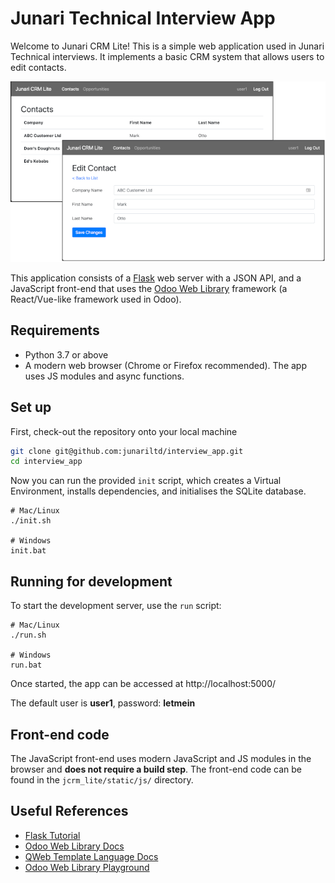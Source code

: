 # Junari Technical Interview App

Welcome to Junari CRM Lite! This is a simple web application used in Junari
Technical interviews. It implements a basic CRM system that allows users to
edit contacts.

![Junari CRM Lite Screenshots](screenshots.png)

This application consists of a [Flask](https://github.com/pallets/flask) web
server with a JSON API, and a JavaScript front-end that uses the
[Odoo Web Library](https://github.com/odoo/owl/blob/master/doc/readme.md)
framework (a React/Vue-like framework used in Odoo).

## Requirements

* Python 3.7 or above
* A modern web browser (Chrome or Firefox recommended).
  The app uses JS modules and async functions.

## Set up

First, check-out the repository onto your local machine

```bash
git clone git@github.com:junariltd/interview_app.git
cd interview_app
```

Now you can run the provided `init` script, which creates a Virtual Environment,
installs dependencies, and initialises the SQLite database.

```
# Mac/Linux
./init.sh

# Windows
init.bat
```

## Running for development

To start the development server, use the `run` script:

```
# Mac/Linux
./run.sh

# Windows
run.bat
```

Once started, the app can be accessed at http://localhost:5000/

The default user is **user1**, password: **letmein**

## Front-end code

The JavaScript front-end uses modern JavaScript and JS modules in the browser
and **does not require a build step**. The front-end code can be found in the
`jcrm_lite/static/js/` directory.

## Useful References

* [Flask Tutorial](https://flask.palletsprojects.com/en/1.1.x/tutorial/#tutorial)
* [Odoo Web Library Docs](https://github.com/odoo/owl/blob/master/doc/readme.md)
* [QWeb Template Language Docs](https://github.com/odoo/owl/blob/master/doc/reference/qweb_templating_language.md)
* [Odoo Web Library Playground](https://odoo.github.io/owl/playground/)
